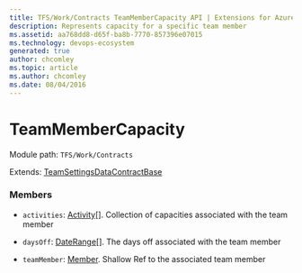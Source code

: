 ```yaml
---
title: TFS/Work/Contracts TeamMemberCapacity API | Extensions for Azure DevOps Services
description: Represents capacity for a specific team member
ms.assetid: aa768dd8-d65f-ba8b-7770-857396e07015
ms.technology: devops-ecosystem
generated: true
author: chcomley
ms.topic: article
ms.author: chcomley
ms.date: 08/04/2016
---
```


# TeamMemberCapacity

Module path: `TFS/Work/Contracts`

Extends: [TeamSettingsDataContractBase](../../../TFS/Work/Contracts/TeamSettingsDataContractBase.md)

### Members

- `activities`: [Activity](../../../TFS/Work/Contracts/Activity.md)[]. Collection of capacities associated with the team member

- `daysOff`: [DateRange](../../../TFS/Work/Contracts/DateRange.md)[]. The days off associated with the team member

- `teamMember`: [Member](../../../TFS/Work/Contracts/Member.md). Shallow Ref to the associated team member
